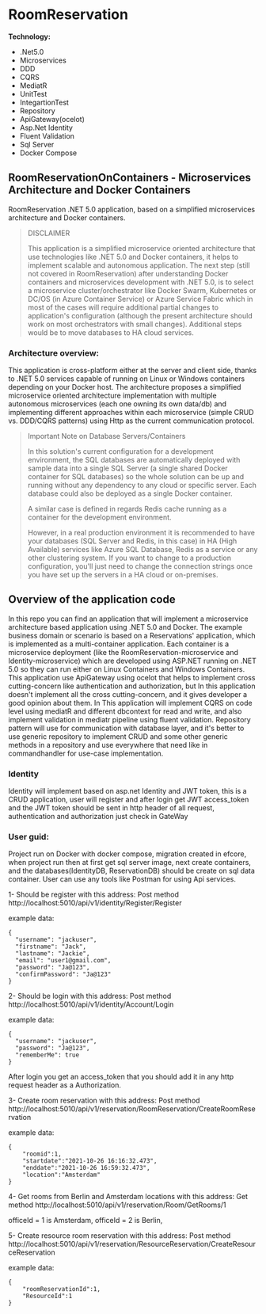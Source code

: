# RoomReservation
**Technology:**
* .Net5.0
* Microservices
* DDD
* CQRS
* MediatR 
* UnitTest
* IntegartionTest
* Repository
* ApiGateway(ocelot)
* Asp.Net Identity
* Fluent Validation
* Sql Server
* Docker Compose

## RoomReservationOnContainers - Microservices Architecture and Docker Containers 
RoomReservation .NET 5.0 application, based on a simplified microservices architecture and Docker containers.
>DISCLAIMER
>
>This application is a simplified microservice oriented architecture that use technologies like .NET 5.0 and Docker containers, it helps to implement scalable and autonomous application.
The next step (still not covered in RoomReservation) after understanding Docker containers and microservices development with .NET 5.0, is to select a microservice cluster/orchestrator like Docker Swarm, Kubernetes or DC/OS (in Azure Container Service) or Azure Service Fabric which in most of the cases will require additional partial changes to application's configuration (although the present architecture should work on most orchestrators with small changes). Additional steps would be to move databases to HA cloud services.
### Architecture overview: 
This application is cross-platform either at the server and client side, thanks to .NET 5.0 services capable of running on Linux or Windows containers depending on your Docker host. The architecture proposes a simplified microservice oriented architecture implementation with multiple autonomous microservices (each one owning its own data/db) and implementing different approaches within each microservice (simple CRUD vs. DDD/CQRS patterns) using Http as the current communication protocol.

>Important Note on Database Servers/Containers
>
>In this solution's current configuration for a development environment, the SQL databases are automatically deployed with sample data into a single SQL Server  (a single shared Docker container for SQL databases) so the whole solution can be up and running without any dependency to any cloud or specific server. Each database could also be deployed as a single Docker container.
>
>A similar case is defined in regards Redis cache running as a container for the development environment.
>
>However, in a real production environment it is recommended to have your databases (SQL Server and Redis, in this case) in HA (High Available) services like Azure SQL Database, Redis as a service or any other clustering system. If you want to change to a production configuration, you'll just need to change the connection strings once you have set up the servers in a HA cloud or on-premises.

## Overview of the application code
In this repo you can find an application that will implement a microservice architecture based application using .NET 5.0 and Docker.
The example business domain or scenario is based on a Reservations' application, which is implemented as a multi-container application. Each container is a microservice deployment (like the RoomReservation-microservice and Identity-microservice) which are developed using ASP.NET running on .NET 5.0 so they can run either on Linux Containers and Windows Containers.
This application use ApiGateway using ocelot that helps to implement cross cutting-concern like authentication and authorization, but In this application doesn't implement all the cross cutting-concern, and it gives developer a good opinion about them.
In This application will implement CQRS on code level using mediatR and different dbcontext for read and write, and also implement validation in mediatr pipeline using fluent validation.
Repository pattern will use for communication with database layer, and it's better to use generic repository to implement CRUD and some other generic methods in a repository and use everywhere that need like in commandhandler for use-case implementation.

### Identity
Identity will implement based on asp.net Identity and JWT token, this is a CRUD application, user will register and after login get JWT access_token and the JWT token should be sent in http header of all request, authentication and authorization just check in GateWay



### User guid:

Project run on Docker with docker compose, migration created in efcore, when project run then at first get sql server image, next create containers, and the databases(IdentityDB, ReservationDB) should be create on sql data container.
User can use any tools like Postman for using Api services.

1- Should be register with this address: Post method http://localhost:5010/api/v1/identity/Register/Register

example data:

```
{
  "username": "jackuser",
  "firstname": "Jack",
  "lastname": "Jackie",
  "email": "user1@gmail.com",
  "password": "Ja@123",
  "confirmPassword": "Ja@123"
}
```

2- Should be login with this address: Post method http://localhost:5010/api/v1/identity/Account/Login

example data:

```
{
  "username": "jackuser",
  "password": "Ja@123",
  "rememberMe": true
}
```

After login you get an access_token that you should add it in any http request header as a Authorization.

3- Create room reservation with this address: Post method http://localhost:5010/api/v1/reservation/RoomReservation/CreateRoomReservation

example data:

```
{
    "roomid":1,
    "startdate":"2021-10-26 16:16:32.473",
    "enddate":"2021-10-26 16:59:32.473",
    "location":"Amsterdam"
}
```

4- Get rooms from Berlin and Amsterdam locations with this address: Get method http://localhost:5010/api/v1/reservation/Room/GetRooms/1

officeId = 1 is Amsterdam,
officeId = 2 is Berlin,



5- Create resource room reservation with this address:  Post method http://localhost:5010/api/v1/reservation/ResourceReservation/CreateResourceReservation

example data:

```
{
    "roomReservationId":1,
    "ResourceId":1
}
```

